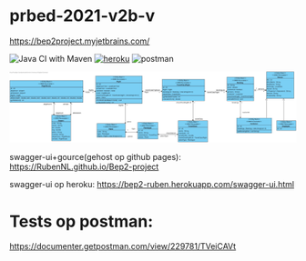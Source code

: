 # prbed-2021-v2b-v

https://bep2project.myjetbrains.com/

![Java CI with Maven](https://github.com/RubenNL/Bep2-project/workflows/Java%20CI%20with%20Maven/badge.svg)
[![heroku](http://heroku-shields.herokuapp.com/bep2-ruben)](https://bep2-ruben.herokuapp.com)
![postman](https://github.com/RubenNL/Bep2-project/workflows/postman/badge.svg)

![domeinmodel](https://github.com/RubenNL/Bep2-project/blob/master/class-diagram-iteratie3.jpg "domeinmodel")

swagger-ui+gource(gehost op github pages): https://RubenNL.github.io/Bep2-project

swagger-ui op heroku: https://bep2-ruben.herokuapp.com/swagger-ui.html

# Tests op postman:

https://documenter.getpostman.com/view/229781/TVeiCAVt
